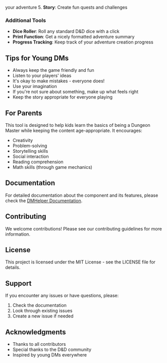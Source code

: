  your adventure
5. **Story**: Create fun quests and challenges

### Additional Tools

- **Dice Roller**: Roll any standard D&D dice with a click
- **Print Function**: Get a nicely formatted adventure summary
- **Progress Tracking**: Keep track of your adventure creation progress

## Tips for Young DMs

- Always keep the game friendly and fun
- Listen to your players' ideas
- It's okay to make mistakes - everyone does!
- Use your imagination
- If you're not sure about something, make up what feels right
- Keep the story appropriate for everyone playing

## For Parents

This tool is designed to help kids learn the basics of being a Dungeon Master while keeping the content age-appropriate. It encourages:
- Creativity
- Problem-solving
- Storytelling skills
- Social interaction
- Reading comprehension
- Math skills (through game mechanics)

## Documentation

For detailed documentation about the component and its features, please check the [DMHelper Documentation](docs/DMHelper.md).

## Contributing

We welcome contributions! Please see our contributing guidelines for more information.

## License

This project is licensed under the MIT License - see the LICENSE file for details.

## Support

If you encounter any issues or have questions, please:
1. Check the documentation
2. Look through existing issues
3. Create a new issue if needed

## Acknowledgments

- Thanks to all contributors
- Special thanks to the D&D community
- Inspired by young DMs everywhere